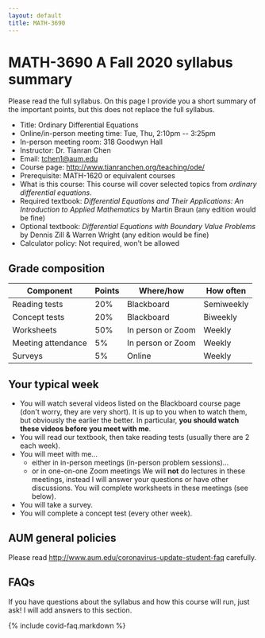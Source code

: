 ```yaml
---
layout: default
title: MATH-3690
---
```


# MATH-3690 A Fall 2020 syllabus summary

Please read the full syllabus.
On this page I provide you a short summary of the important points,
but this does not replace the full syllabus.

* Title: Ordinary Differential Equations
* Online/in-person meeting time: Tue, Thu, 2:10pm -- 3:25pm
* In-person meeting room: 318 Goodwyn Hall
* Instructor: Dr. Tianran Chen
* Email: <tchen1@aum.edu>
* Course page: <http://www.tianranchen.org/teaching/ode/>
* Prerequisite: MATH-1620 or equivalent courses
* What is this course:
  This course will cover selected topics from
  _ordinary differential equations_. 
* Required textbook: 
  _Differential Equations and Their Applications: An Introduction to Applied Mathematics_
  by Martin Braun (any edition would be fine)
* Optional textbook: 
  _Differential Equations with Boundary Value Problems_
  by Dennis Zill & Warren Wright (any edition would be fine)
* Calculator policy: Not required, won't be allowed

## Grade composition

| Component          | Points | Where/how         | How often  |
|--------------------|--------|-------------------|------------|
| Reading tests      |   20%  | Blackboard        | Semiweekly |
| Concept tests      |   20%  | Blackboard        | Biweekly   |
| Worksheets         |   50%  | In person or Zoom | Weekly     |
| Meeting attendance |    5%  | In person or Zoom | Weekly     |
| Surveys            |    5%  | Online            | Weekly     |

## Your typical week

* You will watch several videos listed on the Blackboard course page
  (don't worry, they are very short).
  It is up to you when to watch them,
  but obviously the earlier the better.
  In particular, __you should watch these videos before you meet with me__.
* You will read our textbook, then take reading tests
  (usually there are 2 each week).
* You will meet with me...
  * either in in-person meetings (in-person problem sessions)...
  * or in one-on-one Zoom meetings
  We will __not__ do lectures in these meetings,
  instead I will answer your questions or have other discussions.
  You will complete worksheets in these meetings (see below).
* You will take a survey.
* You will complete a concept test (every other week).

## AUM general policies

Please read <http://www.aum.edu/coronavirus-update-student-faq> carefully.

## FAQs

If you have questions about the syllabus and how this course will run,
just ask!  I will add answers to this section.

{% include covid-faq.markdown %}

